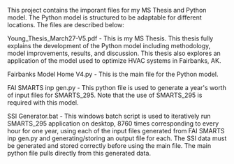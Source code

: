 This project contains the imporant files for my MS Thesis and Python model. The Python model is structured to be adaptable for different locations. The files are described below:

Young_Thesis_March27-V5.pdf - This is my MS Thesis. This thesis fully explains the development of the Python model including methodology, model improvements, results, and discussion. This thesis also explores an application of the model used to optimize HVAC systems in Fairbanks, AK.

Fairbanks Model Home V4.py - This is the main file for the Python model.

FAI SMARTS inp gen.py - This python file is used to generate a year's worth of input files for SMARTS_295. Note that the use of SMARTS_295 is required with this model.

SSI Generator.bat - This windows batch script is used to iteratively run SMARTS_295 application on desktop, 8760 times corresponding to every hour for one year, using each of the input files generated from FAI SMARTS inp gen.py and generating/storing an output file for each. The SSI data must be generated and stored correctly before using the main file. The main python file pulls directly from this generated data.
